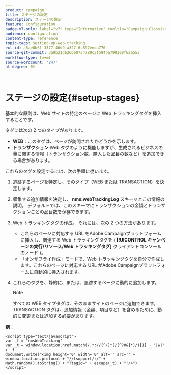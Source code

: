 ```yaml
---
product: campaign
title: ステージの設定
description: ステージの設定
feature: Configuration
badge-v7-only: label="v7" type="Informative" tooltip="Campaign Classicv7 にのみ適用"
audience: configuration
content-type: reference
topic-tags: setting-up-web-tracking
exl-id: a5ae0b61-3377-46d9-a327-6c897eeda770
source-git-commit: 3a9b21d626b60754789c3f594ba798309f62a553
workflow-type: tm+mt
source-wordcount: '247'
ht-degree: 6%

---
```


# ステージの設定{#setup-stages}

基本的な原則は、Web サイトの特定のページに Web トラッキングタグを挿入することです。

タグには次の 2 つのタイプがあります。

* **WEB**：このタグは、ページが訪問されたかどうかを示します。
* **トランザクション**:Web タグのように機能しますが、生成されるビジネスの量に関する情報（トランザクション数、購入した品目の数など）を追加できる場合があります。

これらのタグを設定するには、次の手順に従います。

1. 追跡するページを特定し、そのタイプ（WEB または TRANSACTION）を決定します。
1. 収集する追加情報を決定し、 **nms:webTrackingLog** スキーマとこの情報の説明。 デフォルトでは、このスキーマにトランザクションの金額とトランザクションごとの品目数を保存できます。
1. Web トラッキングタグの作成。 それには、次の 2 つの方法があります。

   * これらのページに対応する URL をAdobe Campaignプラットフォームに挿入し、関連する Web トラッキングタグを ( **[!UICONTROL キャンペーンの実行/リソース/Web トラッキングタグ]** クライアントコンソールのノード )。
   * 「オンザフライ作成」モードで、Web トラッキングタグを自分で作成します。これらのページに対応する URL がAdobe Campaignプラットフォームに自動的に挿入されます。

1. これらのタグを、静的に、または、追跡するページに動的に追加します。

   >[!NOTE]
   >
   >すべての WEB タイプタグは、そのままサイトのページに追加できます。 TRANSACTION タグは、追加情報（金額、項目など）を含めるために、動的に変更または追加する必要があります。

**例**：

```
<script type="text/javascript">
var _f = "nmsWebTracking"
var _t = window.location.href.match(/.*://[^/]*(/[^?#&]*)/)[1] + "|w|" + _f
document.write("<img height='0' width='0' alt='' src='" +
window.location.protocol + "//tsupport/r/" +
Math.random().toString() + "?tagid=" + escape(_t) + "'/>")
</script>
```

